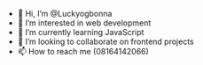 - 👋 Hi, I’m @Luckyogbonna
- 👀 I’m interested in web development
- 🌱 I’m currently learning JavaScript
- 💞️ I’m looking to collaborate on frontend projects
- 📫 How to reach me (08164142066)

<!---
Luckyogbonna/Luckyogbonna is a ✨ special ✨ repository because its `README.md` (this file) appears on your GitHub profile.
You can click the Preview link to take a look at your changes.
--->
